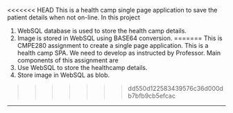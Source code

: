 <<<<<<< HEAD
This is a health camp single page application to save the patient details when not on-line. 
In this project
1. WebSQL database is used to store the health camp details.
2. Image is stored in WebSQL using BASE64 conversion.
=======
This is CMPE280 assignment to create a single page application. This is a health camp SPA. We need to develop as instructed by Professor.
Main components of this assignment are
1. Use WebSQL to store the healthcamp details.
2. Store image in WebSQL as blob.
>>>>>>> dd550d122583439576c36d000db7bfb9cb5efcac


***********************************************************
